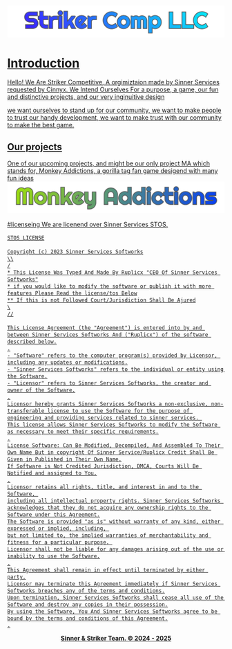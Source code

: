 <a href="Ruplicx">
    <img alt="https://ma.cinnyx.xyz" src="https://github.com/Striker-Comp-LLC/.github/blob/main/profile/Striker%20Comp%20LLC...png">
</p>

# Introduction
Hello! We Are Striker Competitive, A orgimiztaion made by Sinner Services requested by Cinnyx. We Intend Ourselves For a purpose, a game, our fun and distinctive projects, and our very inginuitive design

we want ourselves to stand up for our community, we want to make people to trust our handy development, we want to make trust with our community to make the best game.

## Our projects

One of our upcoming projects, and might be our only project MA which stands for, Monkey Addictions, a gorilla tag fan game desigend with many fun ideas
<a href="Ruplicx">
    <img alt="https://ma.cinnyx.xyz" src="https://github.com/Striker-Comp-LLC/.github/blob/main/profile/Monkey%20Addictions...png">
</p>
#licenseing
We are licenend over Sinner Services STOS, 

```
STOS LICENSE

Copyright (c) 2023 Sinner Services Softworks
\\
/
* This License Was Typed And Made By Ruplicx "CEO Of Sinner Services Softworks"
* if you would like to modify the software or publish it with more features Please Read the license/tos Below
** If this is not Followed Court/Jurisdiction Shall Be Ajured
\
//

This License Agreement (the "Agreement") is entered into by and between Sinner Services Softworks And ("Ruplicx") of the software described below.
.
- "Software" refers to the computer program(s) provided by Licensor, including any updates or modifications.
- "Sinner Services Softworks" refers to the individual or entity using the Software.
- "Licensor" refers to Sinner Services Softworks, the creator and owner of the Software.
.
Licensor hereby grants Sinner Services Softworks a non-exclusive, non-transferable license to use the Software for the purpose of engineering and providing services related to sinner services. 
This license allows Sinner Services Softworks to modify the Software as necessary to meet their specific requirements.
.
License Software: Can Be Modified, Decompiled, And Assembled To Their Own Name But in copyright Of Sinner Service/Ruplicx Credit Shall Be Given in Published in Their Own Name.
If Software is Not Credited Jurisdiction, DMCA, Courts Will Be Notified and assigned to You.
.
Licensor retains all rights, title, and interest in and to the Software, 
including all intellectual property rights. Sinner Services Softworks acknowledges that they do not acquire any ownership rights to the Software under this Agreement.
The Software is provided "as is" without warranty of any kind, either expressed or implied, including, 
but not limited to, the implied warranties of merchantability and fitness for a particular purpose. 
Licensor shall not be liable for any damages arising out of the use or inability to use the Software.
.
This Agreement shall remain in effect until terminated by either party.
Licensor may terminate this Agreement immediately if Sinner Services Softworks breaches any of the terms and conditions.
Upon termination, Sinner Services Softworks shall cease all use of the Software and destroy any copies in their possession.
By using the Software, You And Sinner Services Softworks agree to be bound by the terms and conditions of this Agreement.
.
```

<p align="center">
<b>Sinner & Striker Team. © 2024 - 2025</b>
